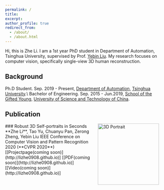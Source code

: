 ```yaml
---
permalink: /
title: 
excerpt: 
author_profile: true
redirect_from: 
  - /about/
  - /about.html
---
```


Hi, this is Zhe Li. I am a 1st year PhD student in Department of Automation, Tsinghua University, supervised by Prof. [Yebin Liu](http://www.liuyebin.com/). My research focuses on computer vision, specifically single-view 3D human reconstruction.

## Background

Ph.D Student. Sep. 2019 - Present, [Department of Automation](http://www.au.tsinghua.edu.cn/publish/auen/index.html), [Tsinghua University](https://www.tsinghua.edu.cn/publish/thu2018en/index.html).\\
Bachelor of Engineering. Sep. 2015 - Jun.2019, [School of the Gifted Young](http://en.scgy.ustc.edu.cn/), [University of Science and Technology of China](http://en.ustc.edu.cn/).

## Publication

<img align="right" src="https://lizhe0908.github.io/images/cvpr2020.jpg" alt="3D Portrait" style="width: 200px"/>
### Robust 3D Self-portraits in Seconds
**Zhe Li**, Tao Yu, Chuanyu Pan, Zerong Zheng, Yebin Liu
IEEE Conference on Computer Vision and Pattern Recognition 2020 (**CVPR 2020**)
[[Projectpage(coming soon)](http://lizhe0908.github.io)]  [[PDF(coming soon)](http://lizhe0908.github.io)]  [[Video(coming soon)](http://lizhe0908.github.io)]